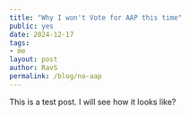 ```yaml
---
title: "Why I won't Vote for AAP this time"
public: yes
date: 2024-12-17
tags:
- me
layout: post
author: RavS
permalink: /blog/no-aap
---
```

This is a test post. I will see how it looks like?
